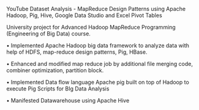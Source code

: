 YouTube Dataset Analysis - MapReduce Design Patterns using Apache Hadoop, Pig, Hive, Google Data Studio and Excel Pivot Tables

University project for Advanced Hadoop MapReduce Programming (Engineering of Big Data) course.

•	Implemented Apache Hadoop big data framework to analyze data with help of HDFS, map-reduce design patterns, Pig, HBase.

•	Enhanced and modified map reduce job by additional file merging code, combiner optimization, partition block.

•	Implemented Data flow language Apache pig built on top of Hadoop to execute Pig Scripts for BIg Data Analysis

•	Manifested Datawarehouse using Apache Hive 



